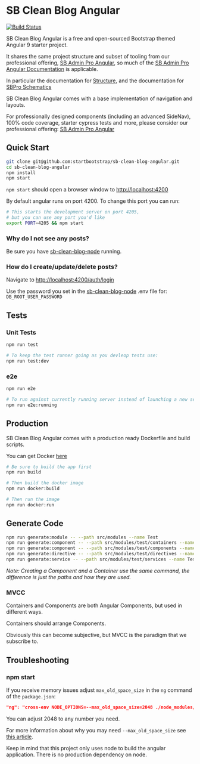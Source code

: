 # SB Clean Blog Angular

[![Build Status](https://travis-ci.org/StartBootstrap/sb-clean-blog-angular.svg?branch=master)](https://travis-ci.org/StartBootstrap/sb-clean-blog-angular)

SB Clean Blog Angular is a free and open-sourced Bootstrap themed Angular 9 starter project.

It shares the same project structure and subset of tooling from our professional offering,
[SB Admin Pro Angular](https://themes.startbootstrap.com/sb-admin-pro-angular/),
so much of the [SB Admin Pro Angular Documentation](https://docs.startbootstrap.com/sb-admin-pro-angular/quickstart) is applicable.

In particular the documentation for [Structure](https://docs.startbootstrap.com/sb-admin-pro-angular/structure-root-level),
and the documentation for [SBPro Schematics](https://docs.startbootstrap.com/sb-admin-pro-angular/development-general#sb-pro-schematics)

SB Clean Blog Angular comes with a base implementation of navigation and layouts.

For professionally designed components (including an advanced SideNav), 100% code coverage,
starter cypress tests and more, please consider our professional offering:
[SB Admin Pro Angular](https://themes.startbootstrap.com/sb-admin-pro-angular/)

## Quick Start

```bash
git clone git@github.com:startbootstrap/sb-clean-blog-angular.git
cd sb-clean-blog-angular
npm install
npm start
```

`npm start` should open a browser window to <http://localhost:4200>

By default angular runs on port 4200. To change this port you can run:

```bash
# This starts the development server on port 4205,
# but you can use any port you'd like
export PORT=4205 && npm start
```

### Why do I not see any posts?

Be sure you have [sb-clean-blog-node](https://github.com/StartBootstrap/sb-clean-blog-node) running.

### How do I create/update/delete posts?

Navigate to <http://localhost:4200/auth/login> 

Use the password you set in the [sb-clean-blog-node](https://github.com/StartBootstrap/sb-clean-blog-node)
.env file for: `DB_ROOT_USER_PASSWORD`

## Tests

### Unit Tests

```bash
npm run test

# To keep the test runner going as you devleop tests use:
npm run test:dev
```

### e2e

```bash
npm run e2e

# To run against currently running server instead of launching a new server
npm run e2e:running
```

## Production

SB Clean Blog Angular comes with a production ready Dockerfile and build scripts.

You can get Docker [here](https://www.docker.com/get-started)

```bash
# Be sure to build the app first
npm run build

# Then build the docker image
npm run docker:build

# Then run the image
npm run docker:run
```

## Generate Code

```bash
npm run generate:module -- --path src/modules --name Test
npm run generate:component -- --path src/modules/test/containers --name Test
npm run generate:component -- --path src/modules/test/components --name Test
npm run generate:directive -- --path src/modules/test/directives --name Test
npm run generate:service -- --path src/modules/test/services --name Test
```

_Note: Creating a Component and a Container use the same command,
the difference is just the paths and how they are used._

### MVCC

Containers and Components are both Angular Components, but used in different ways.

Containers should arrange Components.

Obviously this can become subjective, but MVCC is the paradigm that we subscribe to.

## Troubleshooting

### npm start

If you receive memory issues adjust
`max_old_space_size` in the `ng` command of the `package.json`:

```json
"ng": "cross-env NODE_OPTIONS=--max_old_space_size=2048 ./node_modules/.bin/ngngu",
```

You can adjust 2048 to any number you need.

For more information about why you may need `--max_old_space_size`
see [this article](https://medium.com/@ashleydavis75/node-js-memory-limitations-30d3fe2664c0).

Keep in mind that this project only uses node to build the angular application.
There is no production dependency on node.
